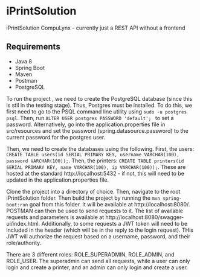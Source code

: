 # iPrintSolution
iPrintSolution CompuLynx - currently just a REST API without a frontend

## Requirements
- Java 8
- Spring Boot
- Maven
- Postman
- PostgreSQL



To run the project , we need to create the PostgreSQL database (since this is stil in the testing stage). Thus, Postgres must be installed. To do this, we first need to go to the PSQL command line utility using ```sudo -u postgres psql```. Then, run ```ALTER USER postgres PASSWORD 'default'; ``` to set a password. Alternatively, go into the application.properties file in src/resources and set the password (spring.datasource.password) to the current password for the postgres user.

Then, we need to create the databases using the following. First, the users:
```CREATE TABLE users(id SERIAL PRIMARY KEY, username VARCHAR(100), password VARCHAR(100));```. Then, the printers:
```CREATE TABLE printers(id SERIAL PRIMARY KEY, name VARCHAR(100), ip VARCHAR(100));```. These are hosted at the standard http://localhost:5432 - if not, this will need to be updated in the application.properties file.

Clone the project into a directory of choice. Then, navigate to the root iPrintSolution folder. Then build the project by running the ```mvn spring-boot:run``` goal from this folder. It will be available at http://localhost:8080/. POSTMAN can then be used to send requests to it. The list of available requests and parameters is available at http://localhost:8080/swagger-ui/index.html. Additionally, to some requests a JWT token will need to be included in the header (which will be in the reply to the login request). THis JWT will authorize the request based on a username, password, and their role/authority.

There are 3 different roles: ROLE_SUPERADMIN, ROLE_ADMIN, and ROLE_USER. The superadmin can send all requests, while a user can only login and create a printer, and an admin can only login and create a user.


